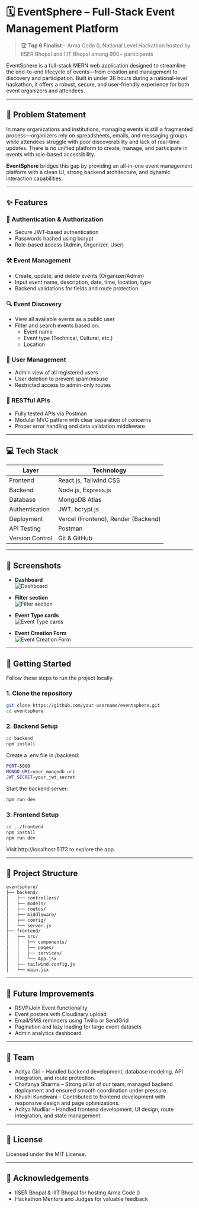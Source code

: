 # 🗓️ EventSphere – Full-Stack Event Management Platform

> 🏆 **Top 6 Finalist** – Arma Code 0, National Level Hackathon hosted by IISER Bhopal and IIIT Bhopal among 990+ participants

EventSphere is a full-stack MERN web application designed to streamline the end-to-end lifecycle of events—from creation and management to discovery and participation. Built in under 36 hours during a national-level hackathon, it offers a robust, secure, and user-friendly experience for both event organizers and attendees.

---

## 🚩 Problem Statement

In many organizations and institutions, managing events is still a fragmented process—organizers rely on spreadsheets, emails, and messaging groups while attendees struggle with poor discoverability and lack of real-time updates. There is no unified platform to create, manage, and participate in events with role-based accessibility.

**EventSphere** bridges this gap by providing an all-in-one event management platform with a clean UI, strong backend architecture, and dynamic interaction capabilities.

---

## ✨ Features

### 🔐 Authentication & Authorization
- Secure JWT-based authentication
- Passwords hashed using bcrypt
- Role-based access (Admin, Organizer, User)

### 🛠️ Event Management
- Create, update, and delete events (Organizer/Admin)
- Input event name, description, date, time, location, type
- Backend validations for fields and route protection

### 🔍 Event Discovery
- View all available events as a public user
- Filter and search events based on:
  - Event name
  - Event type (Technical, Cultural, etc.)
  - Location

### 👥 User Management
- Admin view of all registered users
- User deletion to prevent spam/misuse
- Restricted access to admin-only routes

### 🧪 RESTful APIs
- Fully tested APIs via Postman
- Modular MVC pattern with clear separation of concerns
- Proper error handling and data validation middleware

---

## 💻 Tech Stack

| Layer           | Technology                      |
|----------------|----------------------------------|
| Frontend        | React.js, Tailwind CSS           |
| Backend         | Node.js, Express.js              |
| Database        | MongoDB Atlas                    |
| Authentication  | JWT, bcrypt.js                   |
| Deployment      | Vercel (Frontend), Render (Backend) |
| API Testing     | Postman                          |
| Version Control | Git & GitHub                     |

---

## 📸 Screenshots

-  **Dashboard**  
![Dashboard](https://drive.google.com/uc?export=view&id=1ey3nn_9ZKwqfDvO3XQSib5gSk6WeFB8-)

-  **Filter section**  
![Filter section](https://drive.google.com/uc?export=view&id=15cqF5HKKcwXbaS5hWHsq10nA2fc9BgGu)

-  **Event Type cards**  
![Event Type cards](https://drive.google.com/uc?export=view&id=1vAxReLgMPUOV1S693GEWyrDQsfU-8IAz)

-  **Event Creation Form**  
![Event Creation Form](https://drive.google.com/uc?export=view&id=13zROJ0dgNo5qT3tvVZms8DUg4egCs0c-)

---

## 🚀 Getting Started

Follow these steps to run the project locally.

### 1. Clone the repository

```bash
git clone https://github.com/your-username/eventsphere.git
cd eventsphere
```

### 2. Backend Setup

```bash
cd backend
npm install
```
Create a .env file in /backend:
```bash
PORT=5000
MONGO_URI=your_mongodb_uri
JWT_SECRET=your_jwt_secret
```
Start the backend server:
```bash
npm run dev
```

### 3. Frontend Setup

```bash
cd ../frontend
npm install
npm run dev
```
Visit http://localhost:5173 to explore the app.

---

## 📁 Project Structure
```bash
eventsphere/
├── backend/
│   ├── controllers/
│   ├── models/
│   ├── routes/
│   ├── middleware/
│   ├── config/
│   └── server.js
├── frontend/
│   ├── src/
│   │   ├── components/
│   │   ├── pages/
│   │   ├── services/
│   │   └── App.jsx
│   ├── tailwind.config.js
│   └── main.jsx
```

---

## 🚧 Future Improvements
- RSVP/Join Event functionality
- Event posters with Cloudinary upload
- Email/SMS reminders using Twilio or SendGrid
- Pagination and lazy loading for large event datasets
- Admin analytics dashboard

---

## 👥 Team
- Aditya Giri – Handled backend development, database modeling, API integration, and route protection.
- Chaitanya Sharma – Strong pillar of our team; managed backend deployment and ensured smooth coordination under pressure.
- Khushi Kundwani – Contributed to frontend development with responsive design and page optimizations.
- Aditya Mudliar – Handled frontend development, UI design, route integration, and state management.

---

## 📃 License
Licensed under the MIT License.

---

## 🤝 Acknowledgements
- IISER Bhopal & IIIT Bhopal for hosting Arma Code 0
- Hackathon Mentors and Judges for valuable feedback



